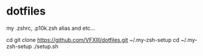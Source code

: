 # dotfiles
my .zshrc, .p10k.zsh alias and etc...

cd
git clone
https://github.com/VFXlll/dotfiles.git
~/.my-zsh-setup
cd ~/.my-zsh-setup
./setup.sh
